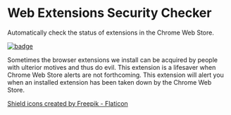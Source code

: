 # Web Extensions Security Checker

Automatically check the status of extensions in the Chrome Web Store.

[![badge](https://img.shields.io/chrome-web-store/v/jpjjfkhgciiaekhbhpgcndbhhkipokja?style=for-the-badge)](https://chrome.google.com/webstore/detail/jpjjfkhgciiaekhbhpgcndbhhkipokja)

Sometimes the browser extensions we install can be acquired by people with ulterior motives and thus do evil.
This extension is a lifesaver when Chrome Web Store alerts are not forthcoming. This extension will alert you when an installed extension has been taken down by the Chrome Web Store.

<a href="https://www.flaticon.com/free-icons/shield" title="shield icons">Shield icons created by Freepik - Flaticon</a>
